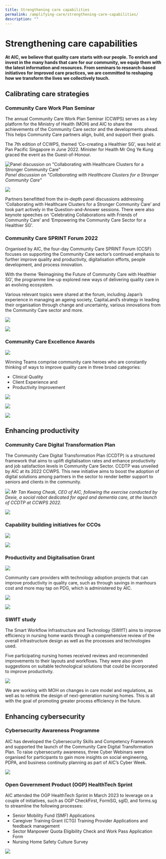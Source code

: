 ```yaml
---
title: Strengthening care capabilities
permalink: /amplifying-care/strengthening-care-capabilities/
description: ""
---
```

# Strengthening care capabilities
**At AIC, we believe that quality care starts with our people. To enrich and invest in the many hands that care for our community, we equip them with the latest information and resources. From seminars to research-based initiatives for improved care practices, we are committed to reshaping how we transform the lives we collectively touch.**

## Calibrating care strategies
### Community Care Work Plan Seminar

The annual Community Care Work Plan Seminar (CCWPS) serves as a key platform for the Ministry of Health (MOH) and AIC to share the achievements of the Community Care sector and the developments ahead. This helps Community Care partners align, build, and support their goals.

The 7th edition of CCWPS, themed ‘Co-creating a Healthier SG’, was held at Pan Pacific Singapore in June 2022. Minister for Health Mr Ong Ye Kung graced the event as the Guest-of-Honour.

![Panel discussion on "Collaborating with Healthcare Clusters for a Stronger Community Care"](/images/strenghtening-care-capabilities.png)
*Panel discussion on "Collaborating with Healthcare Clusters for a Stronger Community Care"*

![](/images/100-sectors-leaders.png)

Partners benefitted from the in-depth panel discussions addressing ‘Collaborating with Healthcare Clusters for a Stronger Community Care’ and took part actively in the Question-and-Answer sessions. There were also keynote speeches on ‘Celebrating Collaborations with Friends of Community Care’ and ‘Empowering the Community Care Sector for a Healthier SG’.


### Community Care SPRINT Forum 2022
Organised by AIC, the four-day Community Care SPRINT Forum (CCSF) focuses on supporting the Community Care sector’s continued emphasis to further improve quality and productivity, digitalisation efforts, people development, and process innovation. 

With the theme ‘Reimagining the Future of Community Care with Healthier SG’, the programme line-up explored new ways of delivering quality care in an evolving ecosystem.  
 
Various relevant topics were shared at the forum, including Japan’s experience in managing an ageing society, CapitaLand’s strategy in leading their organisation through change and uncertainty, various innovations from the Community Care sector and more.

![](/images/community-care.png)

![](/images/1700-attendees-20-sppeakers.png)

### Community Care Excellence Awards
![](/images/community-care-excellence-awards-2.png)

Winning Teams comprise community care heroes who are constantly thinking of ways to improve quality care in three broad categories:  
* Clinical Quality   
* Client Experience and  
* Productivity Improvement

![](/images/ccea%20award%20r1.png)

![](/images/mr-james-ganesan.png)

![](/images/dover-park-hospice2.png)

## Enhancing productivity
### Community Care Digital Transformation Plan
The Community Care Digital Transformation Plan (CCDTP) is a structured framework that aims to uplift digitalisation rates and enhance productivity and job satisfaction levels in Community Care Sector. CCDTP was unveiled by AIC at its 2022 CCWPS. This new initiative aims to boost the adoption of digital solutions among partners in the sector to render better support to seniors and clients in the community.

![](/images/ccwps-r1-tkc.png) 
 *Mr Tan Kwang Cheak, CEO of AIC, following the exercise conducted by Dexie, a social robot dedicated for aged and dementia care, at the launch of CCDTP at CCWPS 2022.*
					
![](/images/a-funding-of-16-million.png)

### Capability building initiatives for CCOs
![](/images/since-2014-over-1300.png)

![](/images/number-of-staff-2022.png)

### Productivity and Digitalisation Grant
![](/images/streamlining-processes-adopting-technology.png)

Community care providers with technology adoption projects that can improve productivity in quality care, such as through savings in manhours cost and more may tap on PDG, which is administered by AIC.

![](/images/500-projects.png)

![](/images/chef-partnership-programme.png)

### SWIfT study
The Smart Workflow Infrastructure and Technology (SWIfT) aims to improve efficiency in nursing home wards through a comprehensive review of the overall infrastructure design as well as the processes and technologies used.

Five participating nursing homes received reviews and recommended improvements to their layouts and workflows. They were also given suggestions on suitable technological solutions that could be incorporated to improve productivity.

![](/images/productivity-improvement.png)

We are working with MOH on changes in care model and regulations, as well as to rethink the design of next-generation nursing homes. This is all with the goal of promoting greater process efficiency in the future.

## Enhancing cybersecurity
### Cybersecurity Awareness Programme
AIC has developed the Cybersecurity Skills and Competency Framework and supported the launch of the Community Care Digital Transformation Plan. To raise cybersecurity awareness, three Cyber Webinars were organised for participants to gain more insights on social engineering, PDPA, and business continuity planning as part of AIC’s Cyber Week.

![](/images/150-community-care.png)

### Open Government Product (OGP) HealthTech Sprint
AIC attended the OGP HealthTech Sprint in March 2023 to leverage on a couple of initiatives, such as OGP CheckFirst, FormSG, sgID, and forms.sg to streamline the following processes: 

* Senior Mobility Fund (SMF) Applications 
* Caregiver Training Grant (CTG) Training Provider Applications and feedback management 
* Sector Manpower Quota Eligibility Check and Work Pass Application Form 
* Nursing Home Safety Culture Survey

![](/images/the-initiatives-implemented-achieved.png)